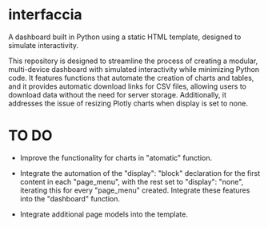 # interfaccia
A dashboard built in Python using a static HTML template, designed to simulate interactivity. 

This repository is designed to streamline the process of creating a modular, multi-device 
dashboard with simulated interactivity while minimizing Python code. 
It features functions that automate the creation of charts and tables, and it provides 
automatic download links for CSV files, allowing users to download data without the need
for server storage. Additionally, it addresses the issue of resizing Plotly charts when 
display is set to none.

# TO DO 

 - Improve the functionality for charts in "atomatic" function.
   
 - Integrate the automation of the "display": "block" declaration for the first content in
   each "page_menu", with the rest set to "display": "none", iterating this for every "page_menu"
   created. Integrate these features into the "dashboard" function.
    
 - Integrate additional page models into the template.
